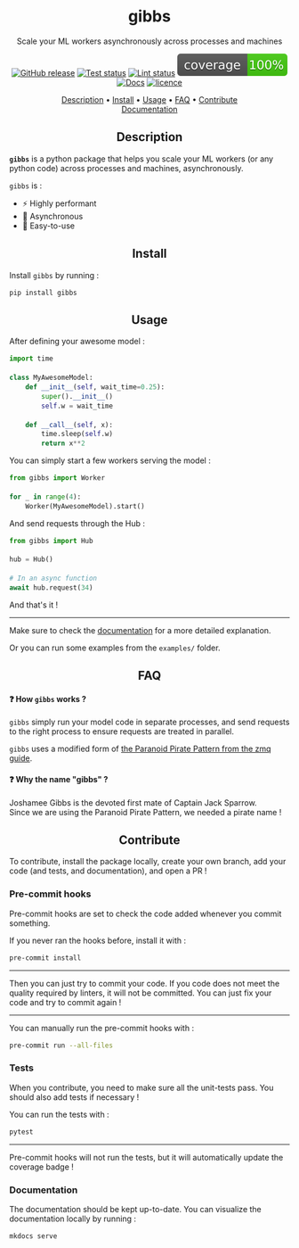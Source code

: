 <h1 align="center">gibbs</h1>
<p align="center">
Scale your ML workers asynchronously across processes and machines
</p>

<p align="center">
    <a href="https://github.com/astariul/gibbs/releases"><img src="https://img.shields.io/github/release/astariul/gibbs.svg" alt="GitHub release" /></a>
    <a href="https://github.com/astariul/gibbs/actions/workflows/pytest.yaml"><img src="https://github.com/astariul/gibbs/actions/workflows/pytest.yaml/badge.svg" alt="Test status" /></a>
    <a href="https://github.com/astariul/gibbs/actions/workflows/lint.yaml"><img src="https://github.com/astariul/gibbs/actions/workflows/lint.yaml/badge.svg" alt="Lint status" /></a>
    <img src=".github/badges/coverage.svg" alt="Coverage status" />
    <a href="https://astariul.github.io/gibbs"><img src="https://img.shields.io/website?down_message=failing&label=docs&up_color=green&up_message=passing&url=https%3A%2F%2Fastariul.github.io%2Fgibbs" alt="Docs" /></a>
    <a href="https://github.com/astariul/gibbs/blob/main/LICENSE"><img src="https://img.shields.io/badge/License-MIT-yellow.svg" alt="licence" /></a>
</p>

<p align="center">
  <a href="#description">Description</a> •
  <a href="#install">Install</a> •
  <a href="#usage">Usage</a> •
  <a href="#faq">FAQ</a> •
  <a href="#contribute">Contribute</a>
  <br>
  <a href="https://astariul.github.io/gibbs/" target="_blank">Documentation</a>
</p>


<h2 align="center">Description</h2>

**`gibbs`** is a python package that helps you scale your ML workers (or any python code) across processes and machines, asynchronously.

`gibbs` is :

* ⚡️ Highly performant
* 🔀 Asynchronous
* 🐥 Easy-to-use


<h2 align="center">Install</h2>

Install `gibbs` by running :


```
pip install gibbs
```


<h2 align="center">Usage</h2>

After defining your awesome model :

```python
import time

class MyAwesomeModel:
    def __init__(self, wait_time=0.25):
        super().__init__()
        self.w = wait_time

    def __call__(self, x):
        time.sleep(self.w)
        return x**2
```

You can simply start a few workers serving the model :

```python
from gibbs import Worker

for _ in range(4):
    Worker(MyAwesomeModel).start()
```

And send requests through the Hub :

```python
from gibbs import Hub

hub = Hub()

# In an async function
await hub.request(34)
```

And that's it !

---

Make sure to check the [documentation](https://astariul.github.io/gibbs/usage/) for a more detailed explanation.

Or you can run some examples from the `examples/` folder.


<h2 align="center">FAQ</h2>

#### ❓ **How `gibbs` works ?**

`gibbs` simply run your model code in separate processes, and send requests to the right process to ensure requests are treated in parallel.

`gibbs` uses a modified form of [the Paranoid Pirate Pattern from the zmq guide](https://zguide.zeromq.org/docs/chapter4/#Robust-Reliable-Queuing-Paranoid-Pirate-Pattern).

#### ❓ **Why the name "gibbs" ?**

Joshamee Gibbs is the devoted first mate of Captain Jack Sparrow.  
Since we are using the Paranoid Pirate Pattern, we needed a pirate name !

<h2 align="center">Contribute</h2>

To contribute, install the package locally, create your own branch, add your code (and tests, and documentation), and open a PR !

### Pre-commit hooks

Pre-commit hooks are set to check the code added whenever you commit something.

If you never ran the hooks before, install it with :

```bash
pre-commit install
```

---

Then you can just try to commit your code. If you code does not meet the quality required by linters, it will not be committed. You can just fix your code and try to commit again !

---

You can manually run the pre-commit hooks with :

```bash
pre-commit run --all-files
```

### Tests

When you contribute, you need to make sure all the unit-tests pass. You should also add tests if necessary !

You can run the tests with :

```bash
pytest
```

---

Pre-commit hooks will not run the tests, but it will automatically update the coverage badge !

### Documentation

The documentation should be kept up-to-date. You can visualize the documentation locally by running :

```bash
mkdocs serve
```
